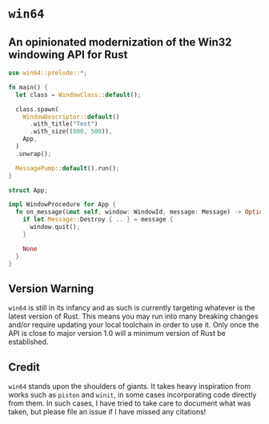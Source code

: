 # `win64`

## An opinionated modernization of the Win32 windowing API for Rust

```rust
use win64::prelude::*;

fn main() {
  let class = WindowClass::default();

  class.spawn(
    WindowDescriptor::default()
      .with_title("Test")
      .with_size((800, 500)),
    App,
  )
  .unwrap();

  MessagePump::default().run();
}

struct App;

impl WindowProcedure for App {
  fn on_message(&mut self, window: WindowId, message: Message) -> Option<Response> {
    if let Message::Destroy { .. } = message {
      window.quit();
    }

    None
  }
}
```

## Version Warning

`win64` is still in its infancy and as such is currently targeting whatever is the latest version of Rust. This means you may run into many breaking changes and/or require updating your local toolchain in order to use it. Only once the API is close to major version 1.0 will a minimum version of Rust be established.

## Credit

`win64` stands upon the shoulders of giants. It takes heavy inspiration from works such as `piston` and `winit`, in some cases incorporating code directly from them. In such cases, I have tried to take care to document what was taken, but please file an issue if I have missed any citations!
